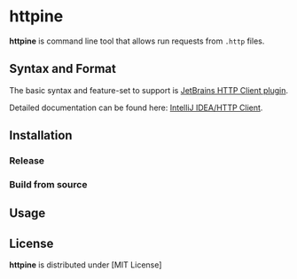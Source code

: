 # httpine

**httpine** is command line tool that allows run requests from `.http` files.

## Syntax and Format

The basic syntax and feature-set to support
is [JetBrains HTTP Client plugin](https://github.com/JetBrains/http-request-in-editor-spec/blob/master/spec.md).

Detailed documentation can be found
here: [IntelliJ IDEA/HTTP Client](https://www.jetbrains.com/help/idea/http-client-in-product-code-editor.html).


## Installation

### Release
### Build from source

## Usage


## License

**httpine** is distributed under [MIT License]

